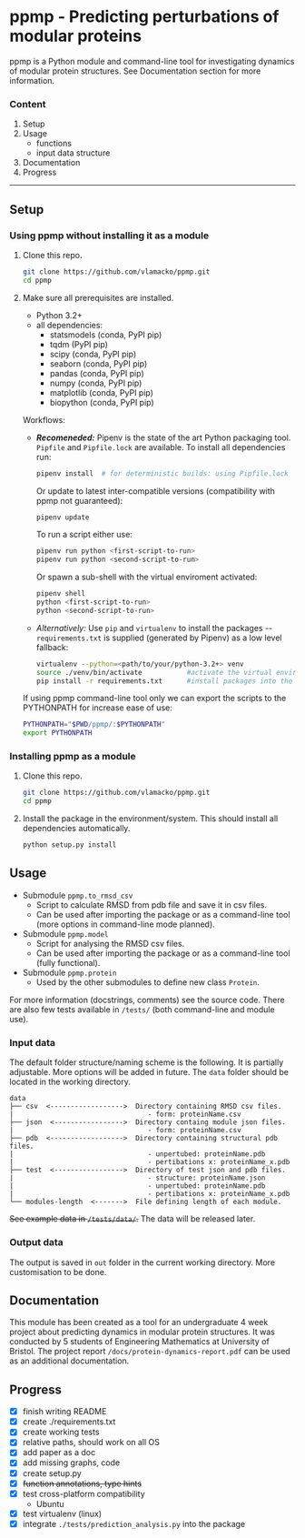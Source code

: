 # ppmp - Predicting perturbations of modular proteins

ppmp is a Python module and command-line tool for investigating dynamics of 
modular protein structures. See Documentation section for more information.

### Content

1. Setup
1. Usage
   - functions
   - input data structure
1. Documentation
1. Progress

---

## Setup

### Using ppmp without installing it as a module

1. Clone this repo.
      ```bash
     git clone https://github.com/vlamacko/ppmp.git
     cd ppmp
     ```
1. Make sure all prerequisites are installed.
   - Python 3.2+
   - all dependencies:
      - statsmodels (conda, PyPI pip)
      - tqdm (PyPI pip)
      - scipy (conda, PyPI pip)
      - seaborn (conda, PyPI pip)
      - pandas (conda, PyPI pip)
      - numpy (conda, PyPI pip)
      - matplotlib (conda, PyPI pip)
      - biopython (conda, PyPI pip)

    Workflows:
      - __*Recomeneded:*__ Pipenv is the state of the art Python packaging tool. `Pipfile` and `Pipfile.lock` are available. To install all dependencies run:

        ```bash
        pipenv install  # for deterministic builds: using Pipfile.lock
        ```

        Or update to latest inter-compatible versions (compatibility with ppmp not guaranteed):
        ```bash
        pipenv update
        ```

        To run a script either use:
        ```bash
        pipenv run python <first-script-to-run>
        pipenv run python <second-script-to-run>
        ```

        Or spawn a sub-shell with the virtual enviroment activated:
        ```bash
        pipenv shell
        python <first-script-to-run>
        python <second-script-to-run>
        ```

      - *Alternatively:* Use `pip` and `virtualenv` to install the packages -- `requirements.txt` is supplied (generated by Pipenv) as a low level fallback:
        ```bash
        virtualenv --python=<path/to/your/python-3.2+> venv
        source ./venv/bin/activate           #activate the virtual environment
        pip install -r requirements.txt      #install packages into the virutal enviroment
        ```
        
    If using ppmp command-line tool only we can export the scripts to the PYTHONPATH 
    for increase ease of use:
    ```bash
    PYTHONPATH="$PWD/ppmp/:$PYTHONPATH"
    export PYTHONPATH
    ```

### Installing ppmp as a module

1. Clone this repo.
      ```bash
     git clone https://github.com/vlamacko/ppmp.git
     cd ppmp
     ```

1. Install the package in the environment/system. This should install all dependencies automatically.
    ```bash
    python setup.py install
    ```

## Usage

- Submodule `ppmp.to_rmsd_csv`
   - Script to calculate RMSD from pdb file and save it in csv files.
   - Can be used after importing the package or as a command-line tool (more
   options in command-line mode planned).
- Submodule `ppmp.model`
   - Script for analysing the RMSD csv files.
   - Can be used after importing the package or as a command-line tool (fully 
   functional).
- Submodule `ppmp.protein`
  - Used by the other submodules to define new class `Protein`.

For more information (docstrings, comments) see the source code. There are also 
few tests available in `/tests/` (both command-line and module use).

### Input data

The default folder structure/naming scheme is the following. It is partially 
adjustable. More options will be added in future. The `data` folder should be 
located in the working directory.
```text
data
├── csv  <------------------>  Directory containing RMSD csv files.
|                                 - form: proteinName.csv
├── json  <----------------->  Directory containg module json files.
|                                 - form: proteinName.csv
├── pdb  <------------------>  Directory containing structural pdb files.
|                                 - unpertubed: proteinName.pdb
|                                 - pertibations x: proteinName_x.pdb
├── test  <----------------->  Directory of test json and pdb files.
|                                 - structure: proteinName.json
|                                 - unpertubed: proteinName.pdb
|                                 - pertibations x: proteinName_x.pdb
└── modules-length  <------->  File defining length of each module.
```
~~See example data in `/tests/data/`.~~ The data will be released later.

### Output data

The output is saved in `out` folder in the current working directory. More 
customisation to be done.

## Documentation

This module has been created as a tool for an undergraduate 4 week project 
about predicting dynamics in modular protein structures. It was conducted by 5 
students of Engineering Mathematics at University of Bristol. The project report
`/docs/protein-dynamics-report.pdf` can be used as an additional documentation.

## Progress

- [x] finish writing README
- [x] create ./requirements.txt
- [x] create working tests
- [x] relative paths, should work on all OS
- [x] add paper as a doc
- [x] add missing graphs, code
- [x] create setup.py
- [x] ~~function annotations, type hints~~
- [x] test cross-platform compatibility
  - Ubuntu
- [x] test virtualenv (linux)
- [x] integrate `./tests/prediction_analysis.py` into the package
